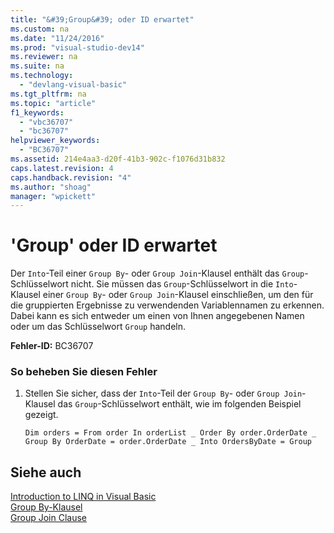 ```yaml
---
title: "&#39;Group&#39; oder ID erwartet"
ms.custom: na
ms.date: "11/24/2016"
ms.prod: "visual-studio-dev14"
ms.reviewer: na
ms.suite: na
ms.technology: 
  - "devlang-visual-basic"
ms.tgt_pltfrm: na
ms.topic: "article"
f1_keywords: 
  - "vbc36707"
  - "bc36707"
helpviewer_keywords: 
  - "BC36707"
ms.assetid: 214e4aa3-d20f-41b3-902c-f1076d31b832
caps.latest.revision: 4
caps.handback.revision: "4"
ms.author: "shoag"
manager: "wpickett"
---
```

# &#39;Group&#39; oder ID erwartet
Der `Into`\-Teil einer `Group By`\- oder `Group Join`\-Klausel enthält das `Group`\-Schlüsselwort nicht. Sie müssen das `Group`\-Schlüsselwort in die `Into`\-Klausel einer `Group By`\- oder `Group Join`\-Klausel einschließen, um den für die gruppierten Ergebnisse zu verwendenden Variablennamen zu erkennen. Dabei kann es sich entweder um einen von Ihnen angegebenen Namen oder um das Schlüsselwort `Group` handeln.  
  
 **Fehler\-ID:** BC36707  
  
### So beheben Sie diesen Fehler  
  
1.  Stellen Sie sicher, dass der `Into`\-Teil der `Group By`\- oder `Group Join`\-Klausel das `Group`\-Schlüsselwort enthält, wie im folgenden Beispiel gezeigt.  
  
    ```vb#  
    Dim orders = From order In orderList _ Order By order.OrderDate _ Group By OrderDate = order.OrderDate _ Into OrdersByDate = Group  
    ```  
  
## Siehe auch  
 [Introduction to LINQ in Visual Basic](../Topic/Introduction%20to%20LINQ%20in%20Visual%20Basic.md)   
 [Group By\-Klausel](../Topic/Group%20By%20Clause%20\(Visual%20Basic\).md)   
 [Group Join Clause](../Topic/Group%20Join%20Clause%20\(Visual%20Basic\).md)